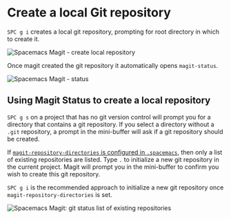 # Create a local Git repository

`SPC g i` creates a local git repository, prompting for root directory in which to create it.

![Spacemacs Magit - create local repository](/images/spacemacs-magit-init.png)

Once magit created the git repository it automatically opens `magit-status`.

![Spacemacs Magit - status](/images/spacemacs-magit-status.png)


## Using Magit Status to create a local repository

`SPC g s` on a project that has no git version control will prompt you for a directory that contains a git repository.  If you select a directory without a `.git` repository, a prompt in the mini-buffer will ask if a git repository should be created.

If [`magit-repository-directories` is configured in `.spacemacs`](https://practicalli.github.io/spacemacs/source-control/magit/list-local-repositories.html), then only a list of existing repositories are listed.  Type `.` to initialize a new git repository in the current project.  Magit will prompt you in the mini-buffer to confirm you wish to create this git repository.

`SPC g i` is the recommended approach to initialize a new git repository once `magit-repository-directories` is set.

![Spacemacs Magit: git status list of existing repositories](/images/spacemacs-magit-git-status-helm-list-of-repositories.png)
